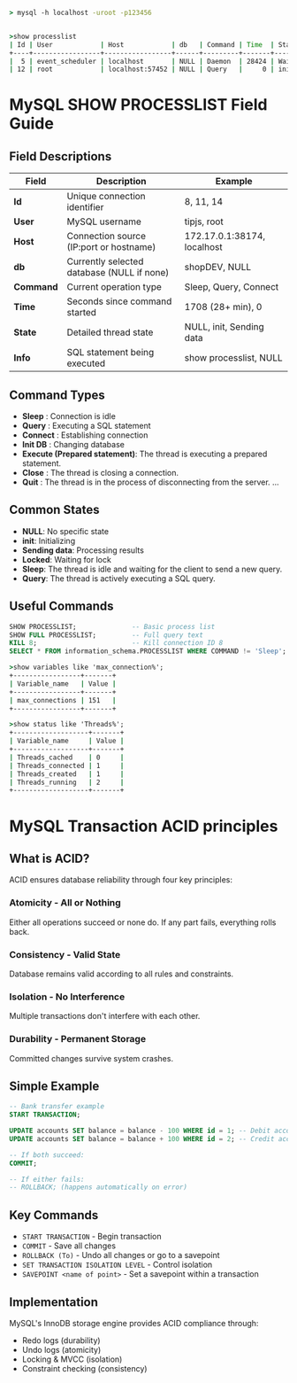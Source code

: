 ```cmd
> mysql -h localhost -uroot -p123456


>show processlist
| Id | User            | Host            | db   | Command | Time  | State                  | Info             |
+----+-----------------+-----------------+------+---------+-------+------------------------+------------------+
|  5 | event_scheduler | localhost       | NULL | Daemon  | 28424 | Waiting on empty queue | NULL             |
| 12 | root            | localhost:57452 | NULL | Query   |     0 | init                   | show processlist |
```

# MySQL SHOW PROCESSLIST Field Guide

## Field Descriptions

| Field       | Description                                | Example                     |
| ----------- | ------------------------------------------ | --------------------------- |
| **Id**      | Unique connection identifier               | 8, 11, 14                   |
| **User**    | MySQL username                             | tipjs, root                 |
| **Host**    | Connection source (IP:port or hostname)    | 172.17.0.1:38174, localhost |
| **db**      | Currently selected database (NULL if none) | shopDEV, NULL               |
| **Command** | Current operation type                     | Sleep, Query, Connect       |
| **Time**    | Seconds since command started              | 1708 (28+ min), 0           |
| **State**   | Detailed thread state                      | NULL, init, Sending data    |
| **Info**    | SQL statement being executed               | show processlist, NULL      |

## Command Types

- **Sleep** : Connection is idle
- **Query** : Executing a SQL statement
- **Connect** : Establishing connection
- **Init DB** : Changing database
- **Execute (Prepared statement)**: The thread is executing a prepared statement.
- **Close** : The thread is closing a connection.
- **Quit** : The thread is in the process of disconnecting from the server.
  ...

## Common States

- **NULL**: No specific state
- **init**: Initializing
- **Sending data**: Processing results
- **Locked**: Waiting for lock
- **Sleep**: The thread is idle and waiting for the client to send a new query.
- **Query**: The thread is actively executing a SQL query.

## Useful Commands

```sql
SHOW PROCESSLIST;              -- Basic process list
SHOW FULL PROCESSLIST;         -- Full query text
KILL 8;                        -- Kill connection ID 8
SELECT * FROM information_schema.PROCESSLIST WHERE COMMAND != 'Sleep';
```

```cmd
>show variables like 'max_connection%';
+-----------------+-------+
| Variable_name   | Value |
+-----------------+-------+
| max_connections | 151   |
+-----------------+-------+

>show status like 'Threads%';
+-------------------+-------+
| Variable_name     | Value |
+-------------------+-------+
| Threads_cached    | 0     |
| Threads_connected | 1     |
| Threads_created   | 1     |
| Threads_running   | 2     |
+-------------------+-------+
```

# MySQL Transaction ACID principles

## What is ACID?

ACID ensures database reliability through four key principles:

### **A**tomicity - All or Nothing

Either all operations succeed or none do. If any part fails, everything rolls back.

### **C**onsistency - Valid State

Database remains valid according to all rules and constraints.

### **I**solation - No Interference

Multiple transactions don't interfere with each other.

### **D**urability - Permanent Storage

Committed changes survive system crashes.

## Simple Example

```sql
-- Bank transfer example
START TRANSACTION;

UPDATE accounts SET balance = balance - 100 WHERE id = 1; -- Debit account
UPDATE accounts SET balance = balance + 100 WHERE id = 2; -- Credit account

-- If both succeed:
COMMIT;

-- If either fails:
-- ROLLBACK; (happens automatically on error)
```

## Key Commands

- `START TRANSACTION` - Begin transaction
- `COMMIT` - Save all changes
- `ROLLBACK (To)` - Undo all changes or go to a savepoint
- `SET TRANSACTION ISOLATION LEVEL` - Control isolation
- `SAVEPOINT <name of point>` - Set a savepoint within a transaction

## Implementation

MySQL's InnoDB storage engine provides ACID compliance through:

- Redo logs (durability)
- Undo logs (atomicity)
- Locking & MVCC (isolation)
- Constraint checking (consistency)
